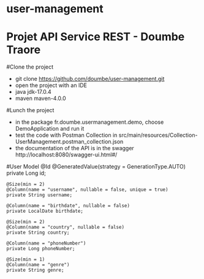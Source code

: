 # user-management

# Projet API Service REST - Doumbe Traore

#Clone the project
* git clone https://github.com/doumbe/user-management.git
* open the project with an IDE
* java jdk-17.0.4
* maven maven-4.0.0

#Lunch the project
* in the package fr.doumbe.usermanagement.demo, choose DemoApplication and run it
* test the code with Postman Collection in src/main/resources/Collection-UserManagement.postman_collection.json
* the documentation of the API is in the swagger http://localhost:8080/swagger-ui.html#/


#User Model
@Id
@GeneratedValue(strategy = GenerationType.AUTO)
private Long id;

    @Size(min = 2)
    @Column(name = "username", nullable = false, unique = true)
    private String username;

    @Column(name = "birthdate", nullable = false)
    private LocalDate birthdate;

    @Size(min = 2)
    @Column(name = "country", nullable = false)
    private String country;

    @Column(name = "phoneNumber")
    private Long phoneNumber;

    @Size(min = 1)
    @Column(name = "genre")
    private String genre;




